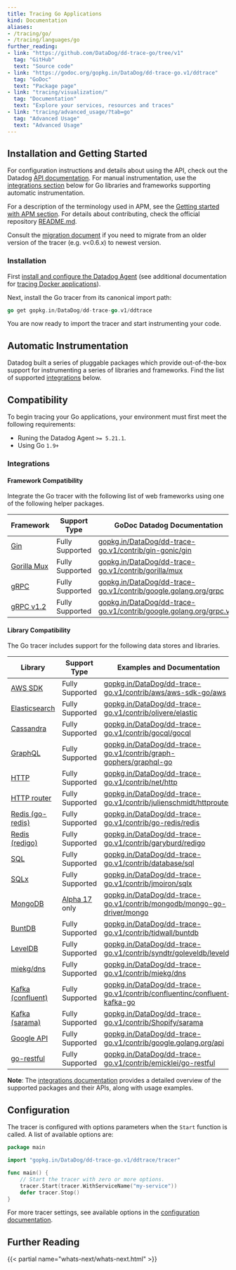 ```yaml
---
title: Tracing Go Applications
kind: Documentation
aliases:
- /tracing/go/
- /tracing/languages/go
further_reading:
- link: "https://github.com/DataDog/dd-trace-go/tree/v1"
  tag: "GitHub"
  text: "Source code"
- link: "https://godoc.org/gopkg.in/DataDog/dd-trace-go.v1/ddtrace"
  tag: "GoDoc"
  text: "Package page"
- link: "tracing/visualization/"
  tag: "Documentation"
  text: "Explore your services, resources and traces"
- link: "tracing/advanced_usage/?tab=go"
  tag: "Advanced Usage"
  text: "Advanced Usage"
---
```

## Installation and Getting Started

For configuration instructions and details about using the API, check out the Datadog [API documentation][1]. For manual instrumentation, use the [integrations section](#integrations) below for Go libraries and frameworks supporting automatic instrumentation.

For a description of the terminology used in APM, see the [Getting started with APM section][2]. For details about contributing, check the official repository [README.md][3].

Consult the [migration document][4] if you need to migrate from an older version of the tracer (e.g. v<0.6.x) to newest version.

### Installation
First [install and configure the Datadog Agent][5] (see additional documentation for [tracing Docker applications][6]).

Next, install the Go tracer from its canonical import path:

```go
go get gopkg.in/DataDog/dd-trace-go.v1/ddtrace
```

You are now ready to import the tracer and start instrumenting your code.

## Automatic Instrumentation

Datadog built a series of pluggable packages which provide out-of-the-box support for instrumenting a series of libraries and frameworks. Find the list of supported [integrations](#integrations) below.

## Compatibility
To begin tracing your Go applications, your environment must first meet the following requirements:

* Runing the Datadog Agent `>= 5.21.1`.
* Using Go `1.9+`


### Integrations

#### Framework Compatibility

Integrate the Go tracer with the following list of web frameworks using one of the following helper packages.

| Framework        | Support Type    | GoDoc Datadog Documentation                                              |
|------------------|-----------------|--------------------------------------------------------------------------|
| [Gin][7]         | Fully Supported | [gopkg.in/DataDog/dd-trace-go.v1/contrib/gin-gonic/gin][8]               |
| [Gorilla Mux][9] | Fully Supported | [gopkg.in/DataDog/dd-trace-go.v1/contrib/gorilla/mux][10]                |
| [gRPC][11]       | Fully Supported | [gopkg.in/DataDog/dd-trace-go.v1/contrib/google.golang.org/grpc][12]     |
| [gRPC v1.2][13]  | Fully Supported | [gopkg.in/DataDog/dd-trace-go.v1/contrib/google.golang.org/grpc.v12][14] |

#### Library Compatibility

The Go tracer includes support for the following data stores and libraries.

| Library                 | Support Type        | Examples and Documentation                                                    |
|-------------------------|---------------------|-------------------------------------------------------------------------------|
| [AWS SDK][15]           | Fully Supported     | [gopkg.in/DataDog/dd-trace-go.v1/contrib/aws/aws-sdk-go/aws][16]              |
| [Elasticsearch][17]     | Fully Supported     | [gopkg.in/DataDog/dd-trace-go.v1/contrib/olivere/elastic][18]                 |
| [Cassandra][19]         | Fully Supported     | [gopkg.in/DataDog/dd-trace-go.v1/contrib/gocql/gocql][20]                     |
| [GraphQL][21]           | Fully Supported     | [gopkg.in/DataDog/dd-trace-go.v1/contrib/graph-gophers/graphql-go][22]        |
| [HTTP][23]              | Fully Supported     | [gopkg.in/DataDog/dd-trace-go.v1/contrib/net/http][24]                        |
| [HTTP router][25]       | Fully Supported     | [gopkg.in/DataDog/dd-trace-go.v1/contrib/julienschmidt/httprouter][26]        |
| [Redis (go-redis)][27]  | Fully Supported     | [gopkg.in/DataDog/dd-trace-go.v1/contrib/go-redis/redis][28]                  |
| [Redis (redigo)][29]    | Fully Supported     | [gopkg.in/DataDog/dd-trace-go.v1/contrib/garyburd/redigo][30]                 |
| [SQL][31]               | Fully Supported     | [gopkg.in/DataDog/dd-trace-go.v1/contrib/database/sql][32]                    |
| [SQLx][33]              | Fully Supported     | [gopkg.in/DataDog/dd-trace-go.v1/contrib/jmoiron/sqlx][34]                    |
| [MongoDB][35]           | [Alpha 17][36] only | [gopkg.in/DataDog/dd-trace-go.v1/contrib/mongodb/mongo-go-driver/mongo][37]   |
| [BuntDB][38]            | Fully Supported     | [gopkg.in/DataDog/dd-trace-go.v1/contrib/tidwall/buntdb][39]                  |
| [LevelDB][40]           | Fully Supported     | [gopkg.in/DataDog/dd-trace-go.v1/contrib/syndtr/goleveldb/leveldb][41]        |
| [miekg/dns][42]         | Fully Supported     | [gopkg.in/DataDog/dd-trace-go.v1/contrib/miekg/dns][43]                       |
| [Kafka (confluent)][44] | Fully Supported     | [gopkg.in/DataDog/dd-trace-go.v1/contrib/confluentinc/confluent-kafka-go][45] |
| [Kafka (sarama)][46]    | Fully Supported     | [gopkg.in/DataDog/dd-trace-go.v1/contrib/Shopify/sarama][47]                  |
| [Google API][48]        | Fully Supported     | [gopkg.in/DataDog/dd-trace-go.v1/contrib/google.golang.org/api][49]           |
| [go-restful][50]        | Fully Supported     | [gopkg.in/DataDog/dd-trace-go.v1/contrib/emicklei/go-restful][51]             |

**Note**: The [integrations documentation][52] provides a detailed overview of the supported packages and their APIs, along with usage examples.

## Configuration

The tracer is configured with options parameters when the `Start` function is called. A list of available options are:

```go
package main

import "gopkg.in/DataDog/dd-trace-go.v1/ddtrace/tracer"

func main() {
    // Start the tracer with zero or more options.
    tracer.Start(tracer.WithServiceName("my-service"))
    defer tracer.Stop()
}
```

For more tracer settings, see available options in the [configuration documentation][53].

## Further Reading

{{< partial name="whats-next/whats-next.html" >}}

[1]: https://godoc.org/gopkg.in/DataDog/dd-trace-go.v1/ddtrace
[2]: /tracing/visualization
[3]: https://github.com/DataDog/dd-trace-go/tree/v1#contributing
[4]: https://github.com/DataDog/dd-trace-go/tree/v1/MIGRATING.md
[5]: /tracing/setup
[6]: /tracing/setup/docker
[7]: https://gin-gonic.github.io/gin
[8]: https://godoc.org/gopkg.in/DataDog/dd-trace-go.v1/contrib/gin-gonic/gin
[9]: http://www.gorillatoolkit.org/pkg/mux
[10]: https://godoc.org/gopkg.in/DataDog/dd-trace-go.v1/contrib/gorilla/mux
[11]: https://github.com/grpc/grpc-go
[12]: https://godoc.org/gopkg.in/DataDog/dd-trace-go.v1/contrib/google.golang.org/grpc
[13]: https://github.com/grpc/grpc-go
[14]: https://godoc.org/gopkg.in/DataDog/dd-trace-go.v1/contrib/google.golang.org/grpc.v12
[15]: https://aws.amazon.com/sdk-for-go
[16]: https://godoc.org/gopkg.in/DataDog/dd-trace-go.v1/contrib/aws/aws-sdk-go/aws
[17]: https://github.com/olivere/elastic
[18]: https://godoc.org/gopkg.in/DataDog/dd-trace-go.v1/contrib/olivere/elastic
[19]: https://github.com/gocql/gocql
[20]: https://godoc.org/gopkg.in/DataDog/dd-trace-go.v1/contrib/gocql/gocql
[21]: https://github.com/graph-gophers/graphql-go
[22]: https://godoc.org/gopkg.in/DataDog/dd-trace-go.v1/contrib/graph-gophers/graphql-go
[23]: https://golang.org/pkg/net/http
[24]: https://godoc.org/gopkg.in/DataDog/dd-trace-go.v1/contrib/net/http
[25]: https://github.com/julienschmidt/httprouter
[26]: https://godoc.org/gopkg.in/DataDog/dd-trace-go.v1/contrib/julienschmidt/httprouter
[27]: https://github.com/go-redis/redis
[28]: https://godoc.org/gopkg.in/DataDog/dd-trace-go.v1/contrib/go-redis/redis
[29]: https://github.com/garyburd/redigo
[30]: https://godoc.org/gopkg.in/DataDog/dd-trace-go.v1/contrib/garyburd/redigo
[31]: https://golang.org/pkg/database/sql
[32]: https://godoc.org/gopkg.in/DataDog/dd-trace-go.v1/contrib/database/sql
[33]: https://github.com/jmoiron/sqlx
[34]: https://godoc.org/gopkg.in/DataDog/dd-trace-go.v1/contrib/jmoiron/sqlx
[35]: https://github.com/mongodb/mongo-go-driver
[36]: https://github.com/mongodb/mongo-go-driver/releases/tag/v0.0.17
[37]: https://godoc.org/gopkg.in/DataDog/dd-trace-go.v1/contrib/mongodb/mongo-go-driver/mongo
[38]: https://github.com/tidwall/buntdb
[39]: https://godoc.org/gopkg.in/DataDog/dd-trace-go.v1/contrib/tidwall/buntdb
[40]: https://github.com/syndtr/goleveldb
[41]: https://godoc.org/gopkg.in/DataDog/dd-trace-go.v1/contrib/syndtr/goleveldb/leveldb
[42]: https://github.com/miekg/dns
[43]: https://godoc.org/gopkg.in/DataDog/dd-trace-go.v1/contrib/miekg/dns
[44]: https://github.com/confluentinc/confluent-kafka-go
[45]: https://godoc.org/gopkg.in/DataDog/dd-trace-go.v1/contrib/confluentinc/confluent-kafka-go
[46]: https://github.com/Shopify/sarama
[47]: https://godoc.org/gopkg.in/DataDog/dd-trace-go.v1/contrib/Shopify/sarama
[48]: https://github.com/googleapis/google-api-go-client
[49]: https://godoc.org/gopkg.in/DataDog/dd-trace-go.v1/contrib/google.golang.org/api
[50]: https://github.com/emicklei/go-restful
[51]: https://godoc.org/gopkg.in/DataDog/dd-trace-go.v1/contrib/emicklei/go-restful
[52]: https://godoc.org/gopkg.in/DataDog/dd-trace-go.v1/contrib
[53]: https://godoc.org/gopkg.in/DataDog/dd-trace-go.v1/ddtrace/tracer#StartOption
